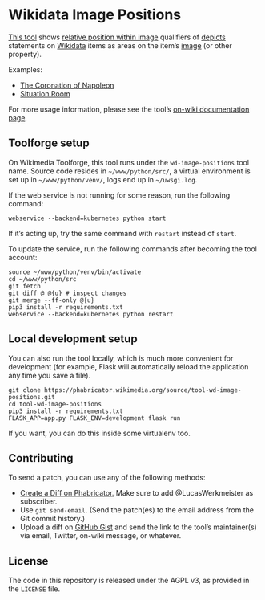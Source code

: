 # Wikidata Image Positions

[This tool](https://tools.wmflabs.org/wd-image-positions/) shows
[relative position within image](https://www.wikidata.org/wiki/Property:P2677) qualifiers
of [depicts](https://www.wikidata.org/wiki/Property:P180) statements on [Wikidata](https://www.wikidata.org/) items
as areas on the item’s [image](https://www.wikidata.org/wiki/Property:P18) (or other property).

Examples:

* [The Coronation of Napoleon](https://tools.wmflabs.org/wd-image-positions/item/Q1231009)
* [Situation Room](https://tools.wmflabs.org/wd-image-positions/item/Q2915674)

For more usage information,
please see the tool’s [on-wiki documentation page](https://www.wikidata.org/wiki/User:Lucas_Werkmeister/Wikidata_Image_Positions).

## Toolforge setup

On Wikimedia Toolforge, this tool runs under the `wd-image-positions` tool name.
Source code resides in `~/www/python/src/`,
a virtual environment is set up in `~/www/python/venv/`,
logs end up in `~/uwsgi.log`.

If the web service is not running for some reason, run the following command:
```
webservice --backend=kubernetes python start
```
If it’s acting up, try the same command with `restart` instead of `start`.

To update the service, run the following commands after becoming the tool account:
```
source ~/www/python/venv/bin/activate
cd ~/www/python/src
git fetch
git diff @ @{u} # inspect changes
git merge --ff-only @{u}
pip3 install -r requirements.txt
webservice --backend=kubernetes python restart
```

## Local development setup

You can also run the tool locally, which is much more convenient for development
(for example, Flask will automatically reload the application any time you save a file).

```
git clone https://phabricator.wikimedia.org/source/tool-wd-image-positions.git
cd tool-wd-image-positions
pip3 install -r requirements.txt
FLASK_APP=app.py FLASK_ENV=development flask run
```

If you want, you can do this inside some virtualenv too.

## Contributing

To send a patch, you can use any of the following methods:

* [Create a Diff on Phabricator.](https://phabricator.wikimedia.org/differential/diff/create/)
  Make sure to add @LucasWerkmeister as subscriber.
* Use `git send-email`.
  (Send the patch(es) to the email address from the Git commit history.)
* Upload a diff on [GitHub Gist](https://gist.github.com/)
  and send the link to the tool’s maintainer(s) via email, Twitter, on-wiki message, or whatever.

## License

The code in this repository is released under the AGPL v3, as provided in the `LICENSE` file.

